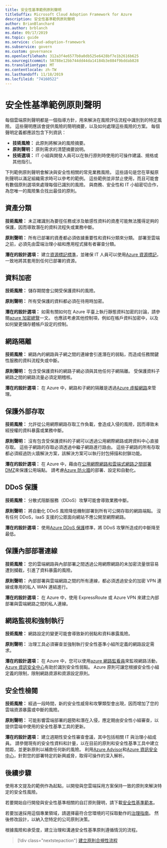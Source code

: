 ```yaml
---
title: 安全性基準範例原則聲明
titleSuffix: Microsoft Cloud Adoption Framework for Azure
description: 安全性基準範例原則聲明
author: BrianBlanchard
ms.author: brblanch
ms.date: 09/17/2019
ms.topic: guide
ms.service: cloud-adoption-framework
ms.subservice: govern
ms.custom: governance
ms.openlocfilehash: 312a3f4e6577b0a0db525e6428bf7e1b2616b625
ms.sourcegitcommit: 50788e12bb744dd44da14184b3e884f9bddab828
ms.translationtype: MT
ms.contentlocale: zh-TW
ms.lasthandoff: 11/18/2019
ms.locfileid: "74160522"
---
```

# <a name="security-baseline-sample-policy-statements"></a>安全性基準範例原則聲明

每個雲端原則聲明都是一個指導方針，用來解決在風險評估流程中識別到的特定風險。 這些聲明應該會提供風險的簡明摘要，以及如何處理這些風險的方案。 每個聲明定義都應該包含下列資訊：

- **技術風險：** 此原則將解決的風險摘要。
- **原則聲明：** 原則需求的清楚摘要說明。
- **技術選項：** IT 小組與開發人員可以在執行原則時使用的可操作建議、規格或其他指引。

下列範例原則聲明會解決與安全性相關的常見業務風險。 這些語句是您在草擬原則聲明以滿足組織需求時可以參考的範例。 這些範例並非禁止使用，而且可能會有數個原則選項來處理每個已識別的風險。 與商務、安全性和 IT 小組密切合作，為您唯一的風險集合找出最佳的原則。

## <a name="asset-classification"></a>資產分類

**技術風險：** 未正確識別為要徑任務或涉及敏感性資料的資產可能無法獲得足夠的保護，因而導致潛在的資料流程失或業務中斷。

**原則聲明：** 所有已部署的資產都必須依據重要性和資料分類來分類。 部署至雲端之前，必須先由雲端治理小組和應用程式擁有者審查分類。

**潛在的設計選項：** 建立[資源標記標準](../../decision-guides/resource-tagging/index.md)，並確保 IT 人員可以使用[Azure 資源標記](https://docs.microsoft.com/azure/azure-resource-manager/resource-group-using-tags)，一致地將其套用到任何已部署的資源。

## <a name="data-encryption"></a>資料加密

**技術風險：** 儲存期間會公開受保護資料的風險。

**原則聲明：** 所有受保護的資料都必須在待用時加密。

**潛在的設計選項：** 如需有關如何在 Azure 平臺上執行靜態資料加密的討論，請參閱[azure 加密總覽](https://docs.microsoft.com/azure/security/security-azure-encryption-overview)一文。 也應該考慮其他控制項，例如在帳戶資料加密中，以及如何變更儲存體帳戶設定的控制。

## <a name="network-isolation"></a>網路隔離

**技術風險：** 網路內的網路與子網之間的連線會引進潛在的弱點，而造成任務關鍵性服務的資料流程失或中斷。

**原則聲明：** 包含受保護資料的網路子網必須與其他任何子網隔離。 受保護資料子網路之間的網路流量必須定期稽核。

**潛在的設計選項：** 在 Azure 中，網路和子網的隔離是透過[Azure 虛擬網路](https://docs.microsoft.com/azure/virtual-network/virtual-networks-overview)來管理。

## <a name="secure-external-access"></a>保護外部存取

**技術風險：** 允許從公用網際網路存取工作負載，會造成入侵的風險，因而導致未經授權的資料暴露或業務中斷。

**原則聲明：** 沒有包含受保護資料的子網可以透過公用網際網路或跨資料中心直接存取。 這些子網路的存取必須透過中繼子網路進行路由。 這些子網路的所有存取都必須經過防火牆解決方案，該解決方案可以執行封包掃描和封鎖功能。

**潛在的設計選項：** 在 Azure 中，藉由在[公用網際網路和雲端式網路之間部署 DMZ](https://docs.microsoft.com/azure/architecture/reference-architectures/dmz/secure-vnet-dmz?toc=https://docs.microsoft.com/azure/cloud-adoption-framework/toc.json&bc=https://docs.microsoft.com/azure/cloud-adoption-framework/_bread/toc.json)來保護公用端點。 請考慮[Azure 防火牆](https://docs.microsoft.com/azure/firewall)的部署、設定和自動化。

## <a name="ddos-protection"></a>DDoS 保護

**技術風險：** 分散式阻斷服務（DDoS）攻擊可能會導致業務中斷。

**原則聲明：** 將自動化 DDoS 風險降低機制部署到所有可公開存取的網路端點。 沒有任何 DDoS，IaaS 支援的公眾面向網站不應公開至網際網路。

**潛在的設計選項：** 使用[Azure DDoS 保護](https://docs.microsoft.com/azure/virtual-network/ddos-protection-overview)標準，將 DDoS 攻擊所造成的中斷降至最低。

## <a name="secure-on-premises-connectivity"></a>保護內部部署連線

**技術風險：** 您的雲端網路與內部部署之間透過公用網際網路的未加密流量很容易遭到攔截，引進了資料暴露的風險。

**原則聲明：** 內部部署與雲端網路之間的所有連線，都必須透過安全的加密 VPN 連線或專用的私人 WAN 連結進行。

**潛在的設計選項：** 在 Azure 中，使用 ExpressRoute 或 Azure VPN 來建立內部部署與雲端網路之間的私人連線。

## <a name="network-monitoring-and-enforcement"></a>網路監視和強制執行

**技術風險：** 網路設定的變更可能會導致新的弱點和資料暴露風險。

**原則聲明：** 治理工具必須審查並強制執行安全性基準小組所定義的網路設定需求。

**潛在的設計選項：** 在 Azure 中，您可以使用[azure 網路監看員](https://docs.microsoft.com/azure/network-watcher/network-watcher-monitoring-overview)來監視網路活動， [Azure 資訊安全中心](https://docs.microsoft.com/azure/security-center/security-center-network-recommendations)有助於識別安全性弱點。 Azure 原則可讓您根據安全性小組定義的限制，限制網路資源和資源設定原則。

## <a name="security-review"></a>安全性檢閱

**技術風險：** 經過一段時間，新的安全性威脅和攻擊類型會出現，因而增加了您的雲端資源暴露或中斷的風險。

**原則聲明：** 可能影響雲端部署的趨勢和潛在入侵，應定期由安全性小組審查，以提供雲端中使用的安全性基準工具的更新。

**潛在的設計選項：** 建立週期性安全性審查會議，其中包括相關 IT 與治理小組成員。 請參閱現有的安全性資料和計量，以在目前的原則和安全性基準工具中建立間距，並更新原則以補救任何新的風險。 利用[Azure Advisor](https://docs.microsoft.com/azure/advisor/advisor-overview)和[Azure 資訊安全中心](https://docs.microsoft.com/azure/security-center/security-center-intro)，針對您的部署特定的新興威脅，取得可操作的深入解析。

## <a name="next-steps"></a>後續步驟

使用本文提及的範例作為起點，以開發與您雲端採用方案保持一致的原則來解決特定的安全性風險。

若要開始自行開發與安全性基準相關的自訂原則聲明，請下載[安全性基準範本](./template.md)。

若要加速採用這個專業領域，請選擇最符合您環境的可採取動作的[治理指南](../guides/index.md)。 然後修改設計，以納入您特定的公司原則決策。

根據風險和承受度，建立治理和溝通安全性基準原則遵循情況的流程。

> [!div class="nextstepaction"]
> [建立原則合規性流程](./compliance-processes.md)

